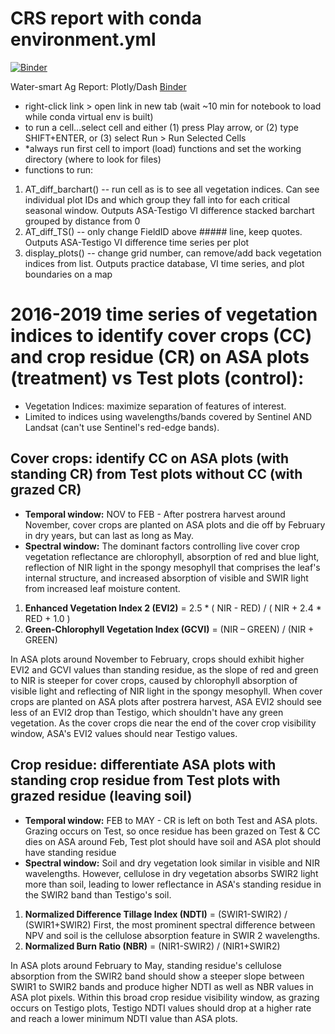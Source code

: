 # CRS report with conda environment.yml

[![Binder](https://mybinder.org/badge_logo.svg)](https://mybinder.org/v2/gh/laurensharwood/CRS/master?labpath=CRS_report.ipynb)


Water-smart Ag Report: Plotly/Dash <a href="[https://www.github.com/laurensharwood/CEL_CropSeg/](https://mybinder.org/v2/gh/laurensharwood/CRS/master?labpath=CRS_report.ipynb)" target="_blank">Binder</a>

- right-click link > open link in new tab (wait ~10 min for notebook to load while conda virtual env is built)
- to run a cell...select cell and either (1) press Play arrow, or (2) type SHIFT+ENTER, or (3) select Run > Run Selected Cells
- *always run first cell to import (load) functions and set the working directory (where to look for files)
- functions to run:
 1) AT_diff_barchart() -- run cell as is to see all vegetation indices. Can see individual plot IDs and which group they fall into for each critical seasonal window. Outputs ASA-Testigo VI difference stacked barchart grouped by distance from 0
 2) AT_diff_TS() -- only change FieldID above ##### line, keep quotes. Outputs ASA-Testigo VI difference time series per plot
 3) display_plots() -- change grid number, can remove/add back vegetation indices from list. Outputs practice database, VI time series, and plot boundaries on a map


# 2016-2019 time series of vegetation indices to identify cover crops (CC) and crop residue (CR) on ASA plots (treatment) vs Test plots (control):  
- Vegetation Indices: maximize separation of features of interest.  
- Limited to indices using wavelengths/bands covered by Sentinel AND Landsat (can't use Sentinel's red-edge bands).  

## <b>Cover crops:</b> identify CC on ASA plots (with standing CR) from Test plots without CC (with grazed CR)  
- <b>Temporal window:</b> NOV to FEB - After postrera harvest around November, cover crops are planted on ASA plots and die off by February in dry years, but can last as long as May.  
- <b>Spectral window:</b> The dominant factors controlling live cover crop vegetation reflectance are chlorophyll, absorption of red and blue light, reflection of NIR light in the spongy mesophyll that comprises the leaf's internal structure, and increased absorption of visible and SWIR light from increased leaf moisture content. 
1) <b>Enhanced Vegetation Index 2 (EVI2)</b> = 2.5 * ( NIR - RED) / ( NIR + 2.4 * RED + 1.0 )    
2) <b>Green-Chlorophyll Vegetation Index (GCVI)</b> = (NIR – GREEN) / (NIR + GREEN)  

In ASA plots around November to February, crops should exhibit higher EVI2 and GCVI values than standing residue, as the slope of red and green to NIR is steeper for cover crops, caused by chlorophyll absorption of visible light and reflecting of NIR light in the spongy mesophyll. When cover crops are planted on ASA plots after postrera harvest, ASA EVI2 should see less of an EVI2 drop than Testigo, which shouldn't have any green vegetation. As the cover crops die near the end of the cover crop visibility window, ASA's EVI2 values should near Testigo values.


## <b>Crop residue:</b> differentiate ASA plots with standing crop residue from Test plots with grazed residue (leaving soil)  
- <b>Temporal window:</b> FEB to MAY - CR is left on both Test and ASA plots. Grazing occurs on Test, so once residue has been grazed on Test & CC dies on ASA around Feb, Test plot should have soil and ASA plot should have standing residue  
- <b>Spectral window:</b>  Soil and dry vegetation look similar in visible and NIR wavelengths. However, cellulose in dry vegetation absorbs SWIR2 light more than soil, leading to lower reflectance in ASA's standing residue in the SWIR2 band than Testigo's soil.  
1) <b>Normalized Difference Tillage Index (NDTI)</b> = (SWIR1-SWIR2) / (SWIR1+SWIR2) First, the most prominent spectral difference between NPV and soil is the cellulose absorption feature in SWIR 2 wavelengths.   
2) <b>Normalized Burn Ratio (NBR)</b> = (NIR1-SWIR2) / (NIR1+SWIR2) 

In ASA plots around February to May, standing residue's cellulose absorption from the SWIR2 band should show a steeper slope between SWIR1 to SWIR2 bands and produce higher NDTI as well as NBR values in ASA plot pixels. Within this broad crop residue visibility window, as grazing occurs on Testigo plots, Testigo NDTI values should drop at a higher rate and reach a lower minimum NDTI value than ASA plots.
